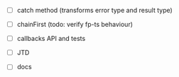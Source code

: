 - [ ] catch method (transforms error type and result type)
- [ ] chainFirst (todo: verify fp-ts behaviour)

- [ ] callbacks API and tests

- [ ] JTD
- [ ] docs